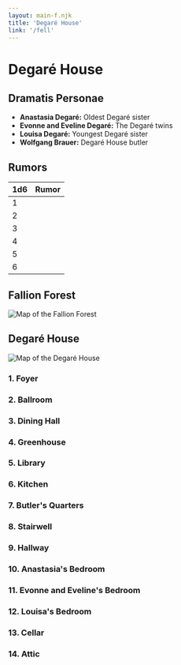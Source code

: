 ```yaml
---
layout: main-f.njk
title: 'Degaré House'
link: '/fell'
---
```


# Degaré House

## Dramatis Personae

- **Anastasia Degaré:** Oldest Degaré sister
- **Evonne and Eveline Degaré:** The Degaré twins
- **Louisa Degaré:** Youngest Degaré sister
- **Wolfgang Brauer:** Degaré House butler

## Rumors

1d6|Rumor
:--|---
1|
2|
3|
4|
5|
6|

## Fallion Forest

![Map of the Fallion Forest](/images/fallion-forest-map.jpg)

## Degaré House

![Map of the Degaré House](/images/degare-house-map.jpg)

### 1. Foyer

### 2. Ballroom

### 3. Dining Hall

### 4. Greenhouse

### 5. Library

### 6. Kitchen

### 7. Butler's Quarters

### 8. Stairwell

### 9. Hallway

### 10. Anastasia's Bedroom

### 11. Evonne and Eveline's Bedroom

### 12. Louisa's Bedroom

### 13. Cellar

### 14. Attic
